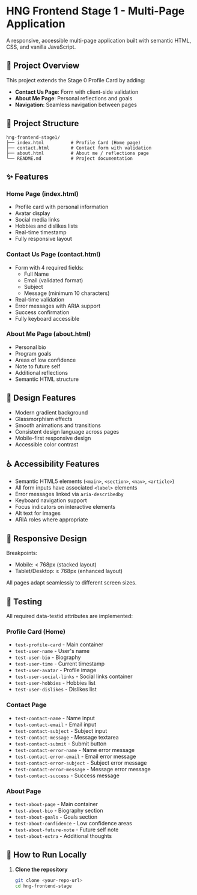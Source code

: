 # HNG Frontend Stage 1 - Multi-Page Application

A responsive, accessible multi-page application built with semantic HTML, CSS, and vanilla JavaScript.

## 🎯 Project Overview

This project extends the Stage 0 Profile Card by adding:
- **Contact Us Page**: Form with client-side validation
- **About Me Page**: Personal reflections and goals
- **Navigation**: Seamless navigation between pages

## 📁 Project Structure

```
hng-frontend-stage1/
├── index.html          # Profile Card (Home page)
├── contact.html        # Contact form with validation
├── about.html          # About me / reflections page
└── README.md           # Project documentation
```

## ✨ Features

### Home Page (index.html)
- Profile card with personal information
- Avatar display
- Social media links
- Hobbies and dislikes lists
- Real-time timestamp
- Fully responsive layout

### Contact Us Page (contact.html)
- Form with 4 required fields:
  - Full Name
  - Email (validated format)
  - Subject
  - Message (minimum 10 characters)
- Real-time validation
- Error messages with ARIA support
- Success confirmation
- Fully keyboard accessible

### About Me Page (about.html)
- Personal bio
- Program goals
- Areas of low confidence
- Note to future self
- Additional reflections
- Semantic HTML structure

## 🎨 Design Features

- Modern gradient background
- Glassmorphism effects
- Smooth animations and transitions
- Consistent design language across pages
- Mobile-first responsive design
- Accessible color contrast

## ♿ Accessibility Features

- Semantic HTML5 elements (`<main>`, `<section>`, `<nav>`, `<article>`)
- All form inputs have associated `<label>` elements
- Error messages linked via `aria-describedby`
- Keyboard navigation support
- Focus indicators on interactive elements
- Alt text for images
- ARIA roles where appropriate

## 📱 Responsive Design

Breakpoints:
- Mobile: < 768px (stacked layout)
- Tablet/Desktop: ≥ 768px (enhanced layout)

All pages adapt seamlessly to different screen sizes.

## 🧪 Testing

All required data-testid attributes are implemented:

### Profile Card (Home)
- `test-profile-card` - Main container
- `test-user-name` - User's name
- `test-user-bio` - Biography
- `test-user-time` - Current timestamp
- `test-user-avatar` - Profile image
- `test-user-social-links` - Social links container
- `test-user-hobbies` - Hobbies list
- `test-user-dislikes` - Dislikes list

### Contact Page
- `test-contact-name` - Name input
- `test-contact-email` - Email input
- `test-contact-subject` - Subject input
- `test-contact-message` - Message textarea
- `test-contact-submit` - Submit button
- `test-contact-error-name` - Name error message
- `test-contact-error-email` - Email error message
- `test-contact-error-subject` - Subject error message
- `test-contact-error-message` - Message error message
- `test-contact-success` - Success message

### About Page
- `test-about-page` - Main container
- `test-about-bio` - Biography section
- `test-about-goals` - Goals section
- `test-about-confidence` - Low confidence areas
- `test-about-future-note` - Future self note
- `test-about-extra` - Additional thoughts

## 🚀 How to Run Locally

1. **Clone the repository**
   ```bash
   git clone <your-repo-url>
   cd hng-frontend-stage